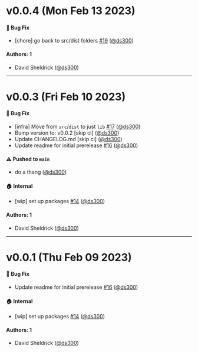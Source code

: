 # v0.0.4 (Mon Feb 13 2023)

#### 🐛 Bug Fix

- [chore] go back to src/dist folders [#19](https://github.com/tldraw/tlstate/pull/19) ([@ds300](https://github.com/ds300))

#### Authors: 1

- David Sheldrick ([@ds300](https://github.com/ds300))

---

# v0.0.3 (Fri Feb 10 2023)

#### 🐛 Bug Fix

- [infra] Move from `src`/`dist` to just `lib` [#17](https://github.com/tldraw/tlstate/pull/17) ([@ds300](https://github.com/ds300))
- Bump version to: v0.0.2 \[skip ci\] ([@ds300](https://github.com/ds300))
- Update CHANGELOG.md \[skip ci\] ([@ds300](https://github.com/ds300))
- Update readme for initial prerelease [#16](https://github.com/tldraw/tlstate/pull/16) ([@ds300](https://github.com/ds300))

#### ⚠️ Pushed to `main`

- do a thang ([@ds300](https://github.com/ds300))

#### 🏠 Internal

- [wip] set up packages [#14](https://github.com/tldraw/tlstate/pull/14) ([@ds300](https://github.com/ds300))

#### Authors: 1

- David Sheldrick ([@ds300](https://github.com/ds300))

---

# v0.0.1 (Thu Feb 09 2023)

#### 🐛 Bug Fix

- Update readme for initial prerelease [#16](https://github.com/tldraw/tlstate/pull/16) ([@ds300](https://github.com/ds300))

#### 🏠 Internal

- [wip] set up packages [#14](https://github.com/tldraw/tlstate/pull/14) ([@ds300](https://github.com/ds300))

#### Authors: 1

- David Sheldrick ([@ds300](https://github.com/ds300))
